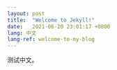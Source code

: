 ```yaml
---
layout: post
title:  "Welcome to Jekyll!"
date:   2021-06-20 23:01:17 +0800
lang: 中文
lang-ref: welcome-to-my-blog
---
```


测试中文。